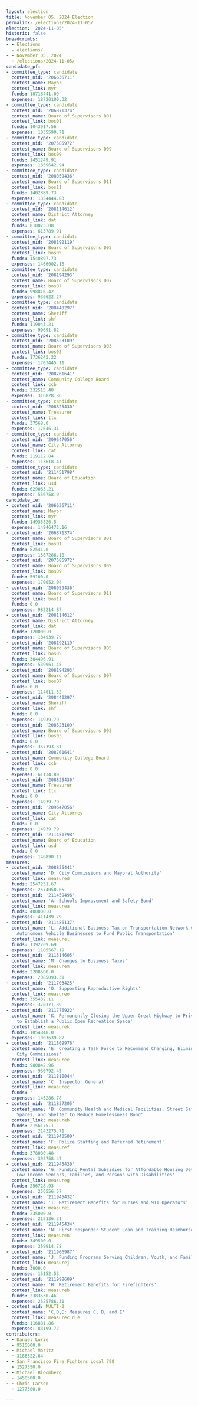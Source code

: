 ```yaml
---
layout: election
title: November 05, 2024 Election
permalink: /elections/2024-11-05/
election: '2024-11-05'
historic: false
breadcrumbs:
- - Elections
  - elections/
- - November 05, 2024
  - /elections/2024-11-05/
candidate_pf:
- committee_type: candidate
  contest_nid: '206636711'
  contest_name: Mayor
  contest_link: myr
  funds: 18718441.09
  expenses: 18720100.32
- committee_type: candidate
  contest_nid: '206871374'
  contest_name: Board of Supervisors D01
  contest_link: bos01
  funds: 1043917.56
  expenses: 1035590.71
- committee_type: candidate
  contest_nid: '207585972'
  contest_name: Board of Supervisors D09
  contest_link: bos09
  funds: 1451249.91
  expenses: 1359642.94
- committee_type: candidate
  contest_nid: '208059436'
  contest_name: Board of Supervisors D11
  contest_link: bos11
  funds: 1402889.73
  expenses: 1354444.83
- committee_type: candidate
  contest_nid: '208114612'
  contest_name: District Attorney
  contest_link: dat
  funds: 810073.08
  expenses: 613789.91
- committee_type: candidate
  contest_nid: '208192119'
  contest_name: Board of Supervisors D05
  contest_link: bos05
  funds: 1540897.73
  expenses: 1466002.18
- committee_type: candidate
  contest_nid: '208194293'
  contest_name: Board of Supervisors D07
  contest_link: bos07
  funds: 998816.42
  expenses: 936622.27
- committee_type: candidate
  contest_nid: '208440297'
  contest_name: Sheriff
  contest_link: shf
  funds: 119043.21
  expenses: 99691.82
- committee_type: candidate
  contest_nid: '208523109'
  contest_name: Board of Supervisors D03
  contest_link: bos03
  funds: 1736242.22
  expenses: 1703445.11
- committee_type: candidate
  contest_nid: '208761641'
  contest_name: Community College Board
  contest_link: ccb
  funds: 332515.48
  expenses: 316828.86
- committee_type: candidate
  contest_nid: '208825430'
  contest_name: Treasurer
  contest_link: ttx
  funds: 37568.0
  expenses: 17646.31
- committee_type: candidate
  contest_nid: '209647056'
  contest_name: City Attorney
  contest_link: cat
  funds: 219112.84
  expenses: 113618.41
- committee_type: candidate
  contest_nid: '211451798'
  contest_name: Board of Education
  contest_link: usd
  funds: 629063.21
  expenses: 556758.9
candidate_ie:
- contest_nid: '206636711'
  contest_name: Mayor
  contest_link: myr
  funds: 14935826.5
  expenses: 14946472.16
- contest_nid: '206871374'
  contest_name: Board of Supervisors D01
  contest_link: bos01
  funds: 82541.0
  expenses: 1587286.18
- contest_nid: '207585972'
  contest_name: Board of Supervisors D09
  contest_link: bos09
  funds: 59100.0
  expenses: 170052.04
- contest_nid: '208059436'
  contest_name: Board of Supervisors D11
  contest_link: bos11
  funds: 0.0
  expenses: 982214.87
- contest_nid: '208114612'
  contest_name: District Attorney
  contest_link: dat
  funds: 120000.0
  expenses: 134939.79
- contest_nid: '208192119'
  contest_name: Board of Supervisors D05
  contest_link: bos05
  funds: 304496.91
  expenses: 539961.45
- contest_nid: '208194293'
  contest_name: Board of Supervisors D07
  contest_link: bos07
  funds: 0.0
  expenses: 114011.52
- contest_nid: '208440297'
  contest_name: Sheriff
  contest_link: shf
  funds: 0.0
  expenses: 14939.79
- contest_nid: '208523109'
  contest_name: Board of Supervisors D03
  contest_link: bos03
  funds: 0.0
  expenses: 357393.31
- contest_nid: '208761641'
  contest_name: Community College Board
  contest_link: ccb
  funds: 0.0
  expenses: 61134.89
- contest_nid: '208825430'
  contest_name: Treasurer
  contest_link: ttx
  funds: 0.0
  expenses: 14939.79
- contest_nid: '209647056'
  contest_name: City Attorney
  contest_link: cat
  funds: 0.0
  expenses: 14939.79
- contest_nid: '211451798'
  contest_name: Board of Education
  contest_link: usd
  funds: 0.0
  expenses: 146890.12
measures:
- contest_nid: '208835441'
  contest_name: 'D: City Commissions and Mayoral Authority'
  contest_link: measured
  funds: 2547251.67
  expenses: 2574050.05
- contest_nid: '211459496'
  contest_name: 'A: Schools Improvement and Safety Bond'
  contest_link: measurea
  funds: 400000.0
  expenses: 411439.79
- contest_nid: '211486137'
  contest_name: 'L: Additional Business Tax on Transportation Network Companies and
    Autonomous Vehicle Businesses to Fund Public Transportation'
  contest_link: measurel
  funds: 1392709.69
  expenses: 1105567.19
- contest_nid: '211514605'
  contest_name: 'M: Changes to Business Taxes'
  contest_link: measurem
  funds: 2208500.0
  expenses: 2085093.31
- contest_nid: '211703425'
  contest_name: 'O: Supporting Reproductive Rights'
  contest_link: measureo
  funds: 355432.11
  expenses: 370371.89
- contest_nid: '211776922'
  contest_name: 'K: Permanently Closing the Upper Great Highway to Private Vehicles
    to Establish a Public Open Recreation Space'
  contest_link: measurek
  funds: 1054848.0
  expenses: 1003639.87
- contest_nid: '211809976'
  contest_name: 'E: Creating a Task Force to Recommend Changing, Eliminating, or Combining
    City Commissions'
  contest_link: measuree
  funds: 980842.96
  expenses: 930792.45
- contest_nid: '211810044'
  contest_name: 'C: Inspector General'
  contest_link: measurec
  funds: ''
  expenses: 145286.78
- contest_nid: '211837205'
  contest_name: 'B: Community Health and Medical Facilities, Street Safety, Public
    Spaces, and Shelter to Reduce Homelessness Bond'
  contest_link: measureb
  funds: 2156175.1
  expenses: 2143275.71
- contest_nid: '211940500'
  contest_name: 'F: Police Staffing and Deferred Retirement'
  contest_link: measuref
  funds: 378080.48
  expenses: 392758.47
- contest_nid: '211945430'
  contest_name: 'G: Funding Rental Subsidies for Affordable Housing Developments Serving
    Low Income Seniors, Families, and Persons with Disabilities'
  contest_link: measureg
  funds: 256728.93
  expenses: 256556.57
- contest_nid: '211945432'
  contest_name: 'I: Retirement Benefits for Nurses and 911 Operators'
  contest_link: measurei
  funds: 235000.0
  expenses: 215136.31
- contest_nid: '211945434'
  contest_name: 'N: First Responder Student Loan and Training Reimbursement Fund'
  contest_link: measuren
  funds: 349500.0
  expenses: 359914.78
- contest_nid: '211966987'
  contest_name: 'J: Funding Programs Serving Children, Youth, and Families'
  contest_link: measurej
  funds: 3000.0
  expenses: 15152.53
- contest_nid: '211998609'
  contest_name: 'H: Retirement Benefits for Firefighters'
  contest_link: measureh
  funds: 2383530.46
  expenses: 2525786.31
- contest_nid: MULTI-2
  contest_name: 'C,D,E: Measures C, D, and E'
  contest_link: measurec_d_e
  funds: 116881.86
  expenses: 83199.72
contributors:
- - Daniel Lurie
  - 9515000.0
- - Michael Moritz
  - 3186322.64
- - San Francisco Fire Fighters Local 798
  - 1527350.0
- - Michael Bloomberg
  - 1450500.0
- - Chris Larsen
  - 1277500.0

---
```


